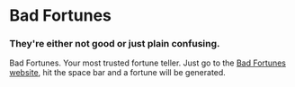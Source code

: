 # Bad Fortunes

### They're either not good or just plain confusing.

Bad Fortunes. Your most trusted fortune teller. Just go to the [Bad Fortunes website](https://badfortunes.locuroid.repl.co), hit the space bar and a fortune will be generated.
